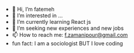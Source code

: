 - 👋 Hi, I’m fatemeh
- 👀 I’m interested in ...
- 🌱 I’m currently learning React js
- 💞️ I’m seeking new experiences and new jobs
- 📫 How to reach me: f.zamanipour@gmail.com
- fun fact: I am a sociologist BUT I love coding

<!---
fzmnpr/fzmnpr is a ✨ special ✨ repository because its `README.md` (this file) appears on your GitHub profile.
You can click the Preview link to take a look at your changes.
--->
